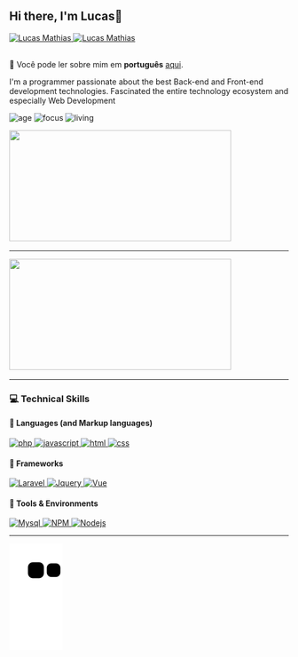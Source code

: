 ## Hi there, I'm Lucas👋


<div>
<a href="https://www.linkedin.com/in/lucas-mathias-729a27181">
      <img alt="Lucas Mathias" src="https://img.shields.io/badge/Lucas Mathias-0078D4?style=for-the-badge&logo=Linkedin&logoColor=white" />
</a>
<a href="mailto:lucasmathias936@gmail.com">
      <img alt="Lucas Mathias" src="https://img.shields.io/badge/My Gmail-D14836?style=for-the-badge&logo=gmail&logoColor=white" />
</a>
</div>

<br>

🔡 Você pode ler sobre mim em <b>português</b> [aqui](README.md).


I'm a programmer passionate about the best Back-end and Front-end development technologies. Fascinated the entire technology ecosystem and especially Web Development 

![age](https://img.shields.io/badge/age-19-blue)
![focus](https://img.shields.io/badge/focus-FullStack%20Developer-brightgreen)
![living](https://img.shields.io/badge/country-Brazil-3c9)

<div>
<img width="400" height="200" src="https://camo.githubusercontent.com/a5fe1158486840a7ae5b98f35901952eba9f5ba4a10d80dac94dfa5b3d3fad30/68747470733a2f2f6769746875622d726561646d652d73746174732e76657263656c2e6170702f6170692f746f702d6c616e67733f757365726e616d653d6c756361736d73662673686f775f69636f6e733d74727565267468656d653d6461726b266c6f63616c653d656e266c61796f75743d636f6d70616374">
<hr>
<img width="400" height="200" src="https://camo.githubusercontent.com/17e7f288ca540f2db1b883ad42c894e17157c0fa83afbbe0927c844894a98e85/68747470733a2f2f6769746875622d726561646d652d73746174732e76657263656c2e6170702f6170693f757365726e616d653d6c756361736d73662673686f775f69636f6e733d74727565267468656d653d6461726b266c6f63616c653d656e">
</div>

---

### :computer: Technical Skills

#### :speech_balloon: Languages (and Markup languages)



<a href="#">
      <img alt="php" src="https://img.shields.io/badge/PHP-777BB4?style=for-the-badge&logo=php&logoColor=white" />
</a>
<a href="#">
      <img alt="javascript" src="https://img.shields.io/badge/JavaScript-F7DF1E.svg?style=for-the-badge&logo=javascript&logoColor=white" />
</a>
<a href="#">
      <img alt="html" src="https://img.shields.io/badge/HTML5-E34F26?style=for-the-badge&logo=html5&logoColor=white" />
</a>
<a href="#">
      <img alt="css" src="https://img.shields.io/badge/CSS3-1572B6?style=for-the-badge&logo=css3&logoColor=white" />
</a>

#### :hammer: Frameworks

<a href="#">
      <img alt="Laravel" src="https://img.shields.io/badge/Laravel-FF2D20?style=for-the-badge&logo=laravel&logoColor=white" />
</a>
<a href="#">
      <img alt="Jquery" src="https://img.shields.io/badge/jQuery-0769AD?style=for-the-badge&logo=jquery&logoColor=white" />
</a>
<a href="#">
      <img alt="Vue" src="https://img.shields.io/badge/Vue.js-35495E?style=for-the-badge&logo=vue.js&logoColor=4FC08D" />
</a> 

#### :wrench: Tools & Environments

<a href="#">
      <img alt="Mysql" src="https://img.shields.io/badge/MySQL-00000F?style=for-the-badge&logo=mysql&logoColor=white" />
</a>

<a href="#">
      <img alt="NPM" src="https://img.shields.io/badge/NPM-CB3837.svg?style=for-the-badge&logo=npm&logoColor=white" />
</a>
<a href="#">
      <img alt="Nodejs" src="https://img.shields.io/badge/node-339933.svg?style=for-the-badge&logo=node.js&logoColor=white" />
</a>

<!-- <a href="#">
      <img alt="Docker" src="https://img.shields.io/badge/Docker-2CA5E0?style=for-the-badge&logo=docker&logoColor=white" />
</a> -->

---

![Snake animation](https://github.com/lucasmsf/lucasmsf/blob/output/github-contribution-grid-snake.svg)

